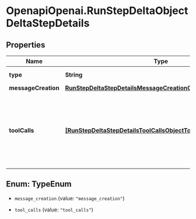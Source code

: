 # OpenapiOpenai.RunStepDeltaObjectDeltaStepDetails

## Properties

Name | Type | Description | Notes
------------ | ------------- | ------------- | -------------
**type** | **String** | Always &#x60;message_creation&#x60;. | 
**messageCreation** | [**RunStepDeltaStepDetailsMessageCreationObjectMessageCreation**](RunStepDeltaStepDetailsMessageCreationObjectMessageCreation.md) |  | [optional] 
**toolCalls** | [**[RunStepDeltaStepDetailsToolCallsObjectToolCallsInner]**](RunStepDeltaStepDetailsToolCallsObjectToolCallsInner.md) | An array of tool calls the run step was involved in. These can be associated with one of three types of tools: &#x60;code_interpreter&#x60;, &#x60;retrieval&#x60;, or &#x60;function&#x60;.  | [optional] 



## Enum: TypeEnum


* `message_creation` (value: `"message_creation"`)

* `tool_calls` (value: `"tool_calls"`)




